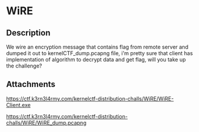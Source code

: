 # WiRE

## Description

We wire an encryption message that contains flag from remote server and dumped it out to kernelCTF_dump.pcapng file, i'm pretty sure that client has implementation of algorithm to decrypt data and get flag, will you take up the challenge?
## Attachments

https://ctf.k3rn3l4rmy.com/kernelctf-distribution-challs/WiRE/WiRE-Client.exe

https://ctf.k3rn3l4rmy.com/kernelctf-distribution-challs/WiRE/WiRE_dump.pcapng

